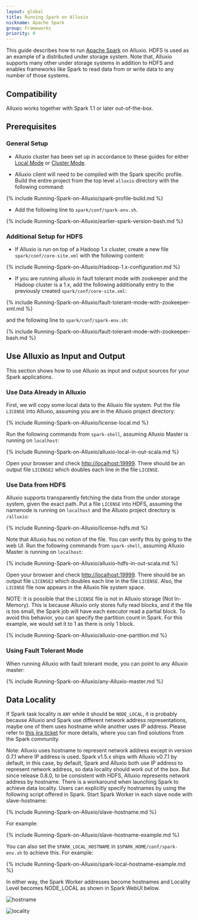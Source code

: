 ```yaml
---
layout: global
title: Running Spark on Alluxio
nickname: Apache Spark
group: Frameworks
priority: 0
---
```


This guide describes how to run [Apache Spark](http://spark-project.org/) on Alluxio. HDFS is used
as an example of a distributed under storage system. Note that, Alluxio supports many other under
storage systems in addition to HDFS and enables frameworks like Spark to read data from or write
data to any number of those systems.

## Compatibility

Alluxio works together with Spark 1.1 or later out-of-the-box.

## Prerequisites

### General Setup

* Alluxio cluster has been set up in accordance to these guides for either
[Local Mode](Running-Alluxio-Locally.html) or [Cluster Mode](Running-Alluxio-on-a-Cluster.html).

* Alluxio client will need to be compiled with the Spark specific profile. Build the entire project
from the top level `alluxio` directory with the following command:

{% include Running-Spark-on-Alluxio/spark-profile-build.md %}

* Add the following line to `spark/conf/spark-env.sh`.

{% include Running-Spark-on-Alluxio/earlier-spark-version-bash.md %}

### Additional Setup for HDFS

* If Alluxio is run on top of a Hadoop 1.x cluster, create a new file `spark/conf/core-site.xml`
with the following content:

{% include Running-Spark-on-Alluxio/Hadoop-1.x-configuration.md %}

* If you are running alluxio in fault tolerant mode with zookeeper and the Hadoop cluster is a 1.x,
add the following additionally entry to the previously created `spark/conf/core-site.xml`:

{% include Running-Spark-on-Alluxio/fault-tolerant-mode-with-zookeeper-xml.md %}

and the following line to `spark/conf/spark-env.sh`:

{% include Running-Spark-on-Alluxio/fault-tolerant-mode-with-zookeeper-bash.md %}

## Use Alluxio as Input and Output

This section shows how to use Alluxio as input and output sources for your Spark applications.

### Use Data Already in Alluxio

First, we will copy some local data to the Alluxio file system. Put the file `LICENSE` into Alluxio,
assuming you are in the Alluxio project directory:

{% include Running-Spark-on-Alluxio/license-local.md %}

Run the following commands from `spark-shell`, assuming Alluxio Master is running on `localhost`:

{% include Running-Spark-on-Alluxio/alluxio-local-in-out-scala.md %}

Open your browser and check [http://localhost:19999](http://localhost:19999). There should be an
output file `LICENSE2` which doubles each line in the file `LICENSE`.

### Use Data from HDFS

Alluxio supports transparently fetching the data from the under storage system, given the exact
path. Put a file `LICENSE` into HDFS, assuming the namenode is running on `localhost` and the
Alluxio project directory is `/alluxio`:

{% include Running-Spark-on-Alluxio/license-hdfs.md %}

Note that Alluxio has no notion of the file. You can verify this by going to the web UI. Run the
following commands from `spark-shell`, assuming Alluxio Master is running on `localhost`:

{% include Running-Spark-on-Alluxio/alluxio-hdfs-in-out-scala.md %}

Open your browser and check [http://localhost:19999](http://localhost:19999). There should be an
output file `LICENSE2` which doubles each line in the file `LICENSE`. Also, the `LICENSE` file now
appears in the Alluxio file system space.

NOTE: It is possible that the `LICENSE` file is not in Alluxio storage (Not In-Memory). This is
because Alluxio only stores fully read blocks, and if the file is too small, the Spark job will
have each executor read a partial block. To avoid this behavior, you can specify the partition
count in Spark. For this example, we would set it to 1 as there is only 1 block.

{% include Running-Spark-on-Alluxio/alluxio-one-partition.md %}

### Using Fault Tolerant Mode

When running Alluxio with fault tolerant mode, you can point to any Alluxio master:

{% include Running-Spark-on-Alluxio/any-Alluxio-master.md %}

## Data Locality

If Spark task locality is `ANY` while it should be `NODE_LOCAL`, it is probably because Alluxio and
Spark use different network address representations, maybe one of them uses hostname while
another uses IP address. Please refer to [this jira ticket](
https://issues.apache.org/jira/browse/SPARK-10149) for more details, where you can find solutions
from the Spark community.

Note: Alluxio uses hostname to represent network address except in version 0.7.1 where IP address is
used. Spark v1.5.x ships with Alluxio v0.7.1 by default, in this case, by default, Spark and Alluxio
both use IP address to represent network address, so data locality should work out of the box.
But since release 0.8.0, to be consistent with HDFS, Alluxio represents network address by hostname.
There is a workaround when launching Spark to achieve data locality. Users can explicitly specify
hostnames by using the following script offered in Spark. Start Spark Worker in each slave node with
slave-hostname:

{% include Running-Spark-on-Alluxio/slave-hostname.md %}

For example:

{% include Running-Spark-on-Alluxio/slave-hostname-example.md %}

You can also set the `SPARK_LOCAL_HOSTNAME` in `$SPARK_HOME/conf/spark-env.sh` to achieve this. For
example:

{% include Running-Spark-on-Alluxio/spark-local-hostname-example.md %}

In either way, the Spark Worker addresses become hostnames and Locality Level becomes NODE_LOCAL as shown
in Spark WebUI below.

![hostname]({{site.data.img.screenshot_datalocality_sparkwebui}})

![locality]({{site.data.img.screenshot_datalocality_tasklocality}})

